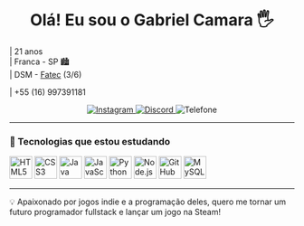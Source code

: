 <h1 align="center">Olá! Eu sou o Gabriel Camara 🖐️</h1>


  | 21 anos <br>
  | Franca - SP 🏙️ <br>
  | DSM - <a href="https://fatecfranca.edu.br" target="_blank">Fatec</a> (3/6) <br>

  | +55 (16) 997391181 <br>

<p align="center">
  <a href="https://instagram.com/gabriel_c137" target="_blank">
    <img src="https://img.shields.io/badge/Instagram-E4405F?style=for-the-badge&logo=instagram&logoColor=white" alt="Instagram" />
  </a>
  <a href="https://discord.com/https.gabriel" target="_blank">
    <img src="https://img.shields.io/badge/Discord-5865F2?style=for-the-badge&logo=discord&logoColor=white" alt="Discord" />
  </a>
    <img src="https://img.shields.io/badge/Telefone-25D366?style=for-the-badge&logo=whatsapp&logoColor=white" alt="Telefone" />
</p>

---

### 🚀 Tecnologias que estou estudando

<p>
  <img src="https://cdn.jsdelivr.net/gh/devicons/devicon/icons/html5/html5-original.svg" height="40" alt="HTML5"/>
  <img src="https://cdn.jsdelivr.net/gh/devicons/devicon/icons/css3/css3-original.svg" height="40" alt="CSS3"/>
  <img src="https://cdn.jsdelivr.net/gh/devicons/devicon/icons/java/java-original.svg" height="40" alt="Java"/>
  <img src="https://cdn.jsdelivr.net/gh/devicons/devicon/icons/javascript/javascript-original.svg" height="40" alt="JavaScript"/>
  <img src="https://cdn.jsdelivr.net/gh/devicons/devicon/icons/python/python-original.svg" height="40" alt="Python"/>
  <img src="https://cdn.jsdelivr.net/gh/devicons/devicon/icons/nodejs/nodejs-original.svg" height="40" alt="Node.js"/>
  <img src="https://cdn.jsdelivr.net/gh/devicons/devicon/icons/github/github-original.svg" height="40" alt="GitHub"/>
  <img src="https://cdn.jsdelivr.net/gh/devicons/devicon/icons/mysql/mysql-original.svg" height="40" alt="MySQL"/>
</p>

---

💡 Apaixonado por jogos indie e a programação deles, quero me tornar um futuro programador fullstack e lançar um jogo na Steam!
